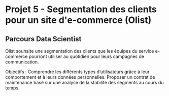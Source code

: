 # Projet 5 - Segmentation des clients pour un site d'e-commerce (Olist)
## Parcours Data Scientist

Olist souhaite une segmentation des clients que les équipes du service e-commerce pourront utiliser au quotidien pour leurs campagnes de communication.

Objectifs : 
Comprendre les différents types d’utilisateurs grâce à leur comportement et à leurs données personnelles.
Proposer un contrat de maintenance basé sur une analyse de la stabilité des segments au cours du temps.
